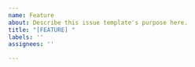 ```yaml
---
name: Feature
about: Describe this issue template's purpose here.
title: "[FEATURE] "
labels: ''
assignees: ''

---
```



